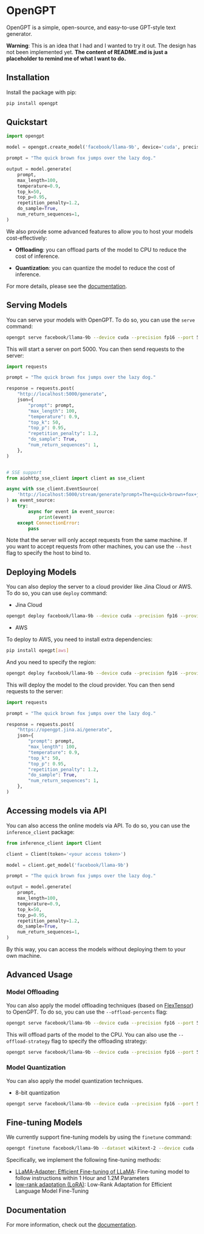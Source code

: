 # OpenGPT

OpenGPT is a simple, open-source, and easy-to-use GPT-style text generator. 

**Warning**: This is an idea that I had and I wanted to try it out. 
The design has not been implemented yet. 
**The content of README.md is just a placeholder to remind me of what I want to do.**


## Installation

Install the package with pip:

```bash
pip install opengpt
```

## Quickstart

```python
import opengpt

model = opengpt.create_model('facebook/llama-9b', device='cuda', precision='fp16')

prompt = "The quick brown fox jumps over the lazy dog."

output = model.generate(
    prompt,
    max_length=100,
    temperature=0.9,
    top_k=50,
    top_p=0.95,
    repetition_penalty=1.2,
    do_sample=True,
    num_return_sequences=1,
)
```

We also provide some advanced features to allow you to host your models cost-effectively:

- **Offloading**: you can offload parts of the model to CPU to reduce the cost of inference.

- **Quantization**: you can quantize the model to reduce the cost of inference.

For more details, please see the [documentation](https://opengpt.readthedocs.io/en/latest/).

## Serving Models

You can serve your models with OpenGPT. To do so, you can use the `serve` command:

```bash
opengpt serve facebook/llama-9b --device cuda --precision fp16 --port 5000
```

This will start a server on port 5000. You can then send requests to the server:

```python
import requests

prompt = "The quick brown fox jumps over the lazy dog."

response = requests.post(
    "http://localhost:5000/generate",
    json={
        "prompt": prompt,
        "max_length": 100,
        "temperature": 0.9,
        "top_k": 50,
        "top_p": 0.95,
        "repetition_penalty": 1.2,
        "do_sample": True,
        "num_return_sequences": 1,
    },
)


# SSE support
from aiohttp_sse_client import client as sse_client

async with sse_client.EventSource(
    'http://localhost:5000/stream/generate?prompt=The+quick+brown+fox+jumps+over+the+lazy+dog.&max_length=100&temperature=0.9&top_k=50&top_p=0.95&repetition_penalty=1.2&do_sample=True&num_return_sequences=1'
) as event_source:
    try:
        async for event in event_source:
            print(event)
    except ConnectionError:
        pass
```

Note that the server will only accept requests from the same machine. If you want to accept requests from other machines, you can use the `--host` flag to specify the host to bind to.

## Deploying Models

You can also deploy the server to a cloud provider like Jina Cloud or AWS.
To do so, you can use `deploy` command:

- Jina Cloud

```bash
opengpt deploy facebook/llama-9b --device cuda --precision fp16 --provider jina --name opengpt --replicas 2
```

- AWS

To deploy to AWS, you need to install extra dependencies: 

```bash
pip install opegpt[aws]
```

And you need to specify the region:

```bash
opengpt deploy facebook/llama-9b --device cuda --precision fp16 --provider aws --region us-east-1 --name opengpt --replicas 2
```

This will deploy the model to the cloud provider. You can then send requests to the server:

```python
import requests

prompt = "The quick brown fox jumps over the lazy dog."

response = requests.post(
    "https://opengpt.jina.ai/generate",
    json={
        "prompt": prompt,
        "max_length": 100,
        "temperature": 0.9,
        "top_k": 50,
        "top_p": 0.95,
        "repetition_penalty": 1.2,
        "do_sample": True,
        "num_return_sequences": 1,
    },
)
```

## Accessing models via API

You can also access the online models via API. To do so, you can use the `inference_client` package:

```python
from inference_client import Client

client = Client(token='<your access token>')

model = client.get_model('facebook/llama-9b')

prompt = "The quick brown fox jumps over the lazy dog."

output = model.generate(
    prompt,
    max_length=100,
    temperature=0.9,
    top_k=50,
    top_p=0.95,
    repetition_penalty=1.2,
    do_sample=True,
    num_return_sequences=1,
)
```

By this way, you can access the models without deploying them to your own machine.

## Advanced Usage

### Model Offloading

You can also apply the model offloading techniques (based on [FlexTensor](https://github.com/numb3r3/flex-tensor)) to OpenGPT. To do so, you can use the `--offload-percents` flag:

```bash
opengpt serve facebook/llama-9b --device cuda --precision fp16 --port 5000 --offload-percents 10,90,50,50,0,100
```

This will offload parts of the model to the CPU. You can also use the `--offload-strategy` flag to specify the offloading strategy:

```bash
opengpt serve facebook/llama-9b --device cuda --precision fp16 --port 5000 --offload-strategy "cpu,cpu,cpu,cpu,cpu,cpu"
```

### Model Quantization

You can also apply the model quantization techniques.

- 8-bit quantization

```bash
opengpt serve facebook/llama-9b --device cuda --precision fp16 --port 5000 --quantize 8bit
```

## Fine-tuning Models

We currently support fine-tuning models by using the `finetune` command:

```bash
opengpt finetune facebook/llama-9b --dataset wikitext-2 --device cuda --precision fp16 --batch-size 32 --learning-rate 1e-4 --epochs 10
```

Specifically, we implement the following fine-tuning methods:
- [LLaMA-Adapter: Efficient Fine-tuning of LLaMA](https://github.com/ZrrSkywalker/LLaMA-Adapter): Fine-tuning model to follow instructions within 1 Hour and 1.2M Parameters
- [low-rank adaptation (LoRA)](https://arxiv.org/pdf/2106.09685.pdf): Low-Rank Adaptation for Efficient Language Model Fine-Tuning

## Documentation

For more information, check out the [documentation](https://opengpt.readthedocs.io/en/latest/).